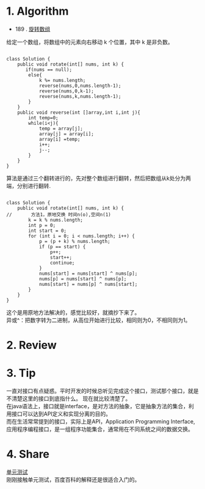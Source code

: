 # 1. Algorithm

- 189 .  [旋转数组](https://leetcode-cn.com/problems/rotate-array/)

给定一个数组，将数组中的元素向右移动 k 个位置，其中 k 是非负数。   
    
```

class Solution {
    public void rotate(int[] nums, int k) {
       if(nums == null);
        else{
            k %= nums.length;
            reverse(nums,0,nums.length-1);
            reverse(nums,0,k-1);
            reverse(nums,k,nums.length-1);
        }
    } 
    public void reverse(int []array,int i,int j){
        int temp=0;
        while(i<j){
            temp = array[j];
            array[j] = array[i];
            array[i] =temp;
            i++;
            j--;
        }
    }
}
```
  
算法是通过三个翻转进行的，先对整个数组进行翻转，然后把数组从k处分为两端，分别进行翻转.  
  
```

class Solution {
	public void rotate(int[] nums, int k) {
//       方法1，原地交换 时间n(o),空间n(1)
		k = k % nums.length;
		int p = 0;
		int start = 0;
		for (int i = 0; i < nums.length; i++) {
			p = (p + k) % nums.length;
			if (p == start) {
				p++;
				start++;
				continue;
			}
			nums[start] = nums[start] ^ nums[p];
			nums[p] = nums[start] ^ nums[p];
			nums[start] = nums[p] ^ nums[start];
		}
	}
}
```
这个是用原地方法解决的，感觉比较好，就摘抄下来了。  
异或^：把数字转为二进制，从高位开始进行比较，相同则为0，不相同则为1。  

# 2. Review

  
# 3. Tip
一直对接口有点疑惑。平时开发的时候总听见完成这个接口，测试那个接口，就是不清楚这里的接口到底指什么。
现在就比较清楚了。  
在java语法上，接口就是interface，是对方法的抽象，它是抽象方法的集合，利用接口可以达到API定义和实现分离的目的。  
而在生活常常提到的接口，实际上是API，Application Programming Interface,应用程序编程接口，是一组程序功能集合，通常用在不同系统之间的数据交换。  

# 4. Share
[单元测试](https://baike.baidu.com/item/%E6%B5%8B%E8%AF%95%E7%94%A8%E4%BE%8B/1928697?fr=aladdin)  
刚刚接触单元测试，百度百科的解释还是很适合入门的。    
